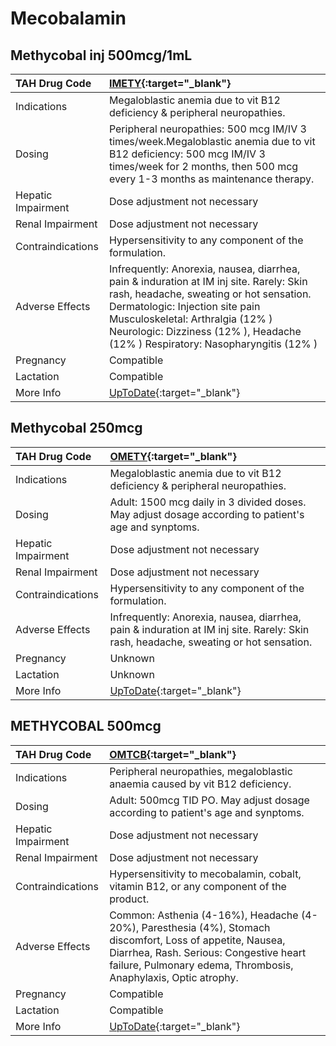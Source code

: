 # Mecobalamin

## Methycobal inj 500mcg/1mL

| TAH Drug Code      | [IMETY](https://www.tahsda.org.tw/drugs/hissearch.php?drug_code=IMETY){:target="_blank"}                                                                                                                                                                                                   |
|:-------------------|:-------------------------------------------------------------------------------------------------------------------------------------------------------------------------------------------------------------------------------------------------------------------------------------------|
| Indications        | Megaloblastic anemia due to vit B12 deficiency & peripheral neuropathies.                                                                                                                                                                                                                  |
| Dosing             | Peripheral neuropathies: 500 mcg IM/IV 3 times/week.Megaloblastic anemia due to vit B12 deficiency: 500 mcg IM/IV 3 times/week for 2 months, then 500 mcg every 1-3 months as maintenance therapy.                                                                                         |
| Hepatic Impairment | Dose adjustment not necessary                                                                                                                                                                                                                                                              |
| Renal Impairment   | Dose adjustment not necessary                                                                                                                                                                                                                                                              |
| Contraindications  | Hypersensitivity to any component of the formulation.                                                                                                                                                                                                                                      |
| Adverse Effects    | Infrequently: Anorexia, nausea, diarrhea, pain & induration at IM inj site. Rarely: Skin rash, headache, sweating or hot sensation. Dermatologic: Injection site pain Musculoskeletal: Arthralgia (12% ) Neurologic: Dizziness (12% ), Headache (12% ) Respiratory: Nasopharyngitis (12% ) |
| Pregnancy          | Compatible                                                                                                                                                                                                                                                                                 |
| Lactation          | Compatible                                                                                                                                                                                                                                                                                 |
| More Info          | [UpToDate](https://www.uptodate.com/contents/cyanocobalamin-vitamin-b12-drug-information){:target="_blank"}                                                                                                                                                                                |

## Methycobal 250mcg

| TAH Drug Code      | [OMETY](https://www.tahsda.org.tw/drugs/hissearch.php?drug_code=OMETY){:target="_blank"}                                            |
|:-------------------|:------------------------------------------------------------------------------------------------------------------------------------|
| Indications        | Megaloblastic anemia due to vit B12 deficiency & peripheral neuropathies.                                                           |
| Dosing             | Adult: 1500 mcg daily in 3 divided doses. May adjust dosage according to patient's age and synptoms.                                |
| Hepatic Impairment | Dose adjustment not necessary                                                                                                       |
| Renal Impairment   | Dose adjustment not necessary                                                                                                       |
| Contraindications  | Hypersensitivity to any component of the formulation.                                                                               |
| Adverse Effects    | Infrequently: Anorexia, nausea, diarrhea, pain & induration at IM inj site. Rarely: Skin rash, headache, sweating or hot sensation. |
| Pregnancy          | Unknown                                                                                                                             |
| Lactation          | Unknown                                                                                                                             |
| More Info          | [UpToDate](https://www.uptodate.com/contents/cyanocobalamin-vitamin-b12-drug-information){:target="_blank"}                         |

## METHYCOBAL 500mcg

| TAH Drug Code      | [OMTCB](https://www.tahsda.org.tw/drugs/hissearch.php?drug_code=OMTCB){:target="_blank"}                                                                                                                                |
|:-------------------|:------------------------------------------------------------------------------------------------------------------------------------------------------------------------------------------------------------------------|
| Indications        | Peripheral neuropathies, megaloblastic anaemia caused by vit B12 deficiency.                                                                                                                                            |
| Dosing             | Adult: 500mcg TID PO. May adjust dosage according to patient's age and synptoms.                                                                                                                                        |
| Hepatic Impairment | Dose adjustment not necessary                                                                                                                                                                                           |
| Renal Impairment   | Dose adjustment not necessary                                                                                                                                                                                           |
| Contraindications  | Hypersensitivity to mecobalamin, cobalt, vitamin B12, or any component of the product.                                                                                                                                  |
| Adverse Effects    | Common: Asthenia (4-16%), Headache (4-20%), Paresthesia (4%), Stomach discomfort, Loss of appetite, Nausea, Diarrhea, Rash. Serious: Congestive heart failure, Pulmonary edema, Thrombosis, Anaphylaxis, Optic atrophy. |
| Pregnancy          | Compatible                                                                                                                                                                                                              |
| Lactation          | Compatible                                                                                                                                                                                                              |
| More Info          | [UpToDate](https://www.uptodate.com/contents/cyanocobalamin-vitamin-b12-drug-information){:target="_blank"}                                                                                                             |

